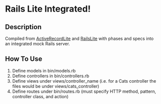 # Rails Lite Integrated!

## Description

Compiled from [ActiveRecordLite][arl] and [RailsLite][rl] with phases and
specs into an integrated mock Rails server.

## How To Use

1. Define models in bin/models.rb
2. Define controllers in bin/controllers.rb
3. Define views under views/controller_name (i.e. for a Cats controller
  the files would be under views/cats_controller)
4. Define routes under bin/routes.rb (must specify HTTP method, pattern,
  controller class, and action)

[arl]: https://github.com/shibbi/ruby/tree/master/ActiveRecordLite
[rl]: https://github.com/shibbi/ruby/tree/master/RailsLite
